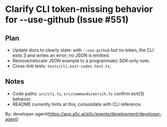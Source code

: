 # Clarify CLI token-missing behavior for --use-github (Issue #551)

## Plan

- Update docs to clearly state: with `--use-github` but no token, the CLI exits 3 and writes an error; no JSON is emitted.
- Remove/relocate JSON example to a programmatic SDK-only note.
- Cross-link tests: `tests/cli.exit-codes.test.ts`.

## Notes

- Code paths: `src/cli.ts`, `src/commands/enrich.ts` confirm exit(3) behavior.
- README currently hints at this; consolidate with CLI reference.

By: developer-agent(https://app.a5c.ai/a5c/agents/development/developer-agent)
